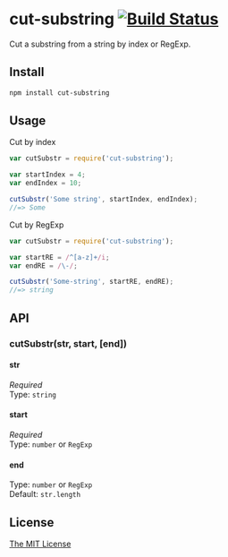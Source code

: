 # cut-substring [![Build Status](https://travis-ci.org/nevech/cut-substring.svg?branch=master)](https://travis-ci.org/nevech/cut-substring)
Cut a substring from a string by index or RegExp.

## Install

```sh
npm install cut-substring
```

## Usage

Cut by index

```js
var cutSubstr = require('cut-substring');

var startIndex = 4;
var endIndex = 10;

cutSubstr('Some string', startIndex, endIndex);
//=> Some
```

Cut by RegExp

```js
var cutSubstr = require('cut-substring');

var startRE = /^[a-z]+/i;
var endRE = /\-/;

cutSubstr('Some-string', startRE, endRE);
//=> string
```

## API

### cutSubstr(str, start, [end])

#### str

*Required*  
Type: `string`

#### start

*Required*  
Type: `number` or `RegExp`

#### end

Type: `number` or `RegExp`  
Default: `str.length`

## License
[The MIT License](./LICENSE)